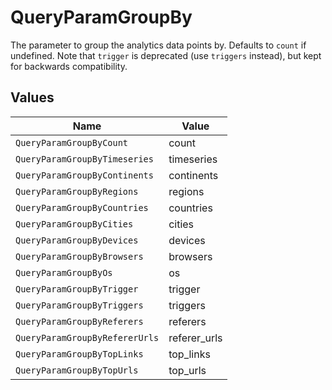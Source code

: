 # QueryParamGroupBy

The parameter to group the analytics data points by. Defaults to `count` if undefined. Note that `trigger` is deprecated (use `triggers` instead), but kept for backwards compatibility.


## Values

| Name                           | Value                          |
| ------------------------------ | ------------------------------ |
| `QueryParamGroupByCount`       | count                          |
| `QueryParamGroupByTimeseries`  | timeseries                     |
| `QueryParamGroupByContinents`  | continents                     |
| `QueryParamGroupByRegions`     | regions                        |
| `QueryParamGroupByCountries`   | countries                      |
| `QueryParamGroupByCities`      | cities                         |
| `QueryParamGroupByDevices`     | devices                        |
| `QueryParamGroupByBrowsers`    | browsers                       |
| `QueryParamGroupByOs`          | os                             |
| `QueryParamGroupByTrigger`     | trigger                        |
| `QueryParamGroupByTriggers`    | triggers                       |
| `QueryParamGroupByReferers`    | referers                       |
| `QueryParamGroupByRefererUrls` | referer_urls                   |
| `QueryParamGroupByTopLinks`    | top_links                      |
| `QueryParamGroupByTopUrls`     | top_urls                       |